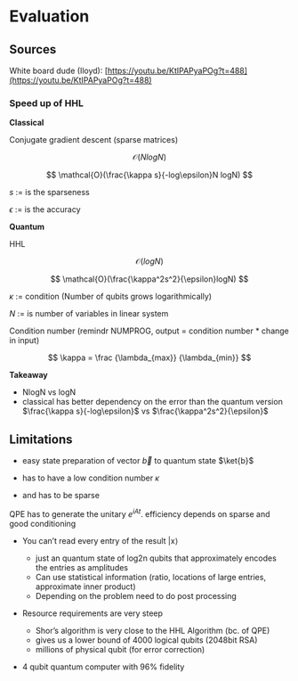 # Evaluation

## Sources

White board dude (Iloyd): [https://youtu.be/KtIPAPyaPOg?t=488](https://youtu.be/KtIPAPyaPOg?t=488)

### Speed up of HHL

**Classical** 

Conjugate gradient descent (sparse matrices)

$$
\mathcal{O}(NlogN)
$$

$$
\mathcal{O}(\frac{\kappa s}{-log\epsilon}N logN)
$$

$s$ := is the sparseness

$\epsilon$ := is the accuracy

**Quantum**

HHL

$$
\mathcal{O}(logN)
$$

$$
\mathcal{O}(\frac{\kappa^2s^2}{\epsilon}logN)
$$

$\kappa$ := condition (Number of qubits grows logarithmically)

$N$ := is number of variables in linear system

Condition number (remindr NUMPROG, output = condition number * change in input)

$$
\kappa = \frac {\lambda_{max}}  {\lambda_{min}}
$$

**Takeaway**

- NlogN vs logN
- classical has better dependency on the error than the quantum version $\frac{\kappa s}{-log\epsilon}$ vs $\frac{\kappa^2s^2}{\epsilon}$

## Limitations

- easy state preparation of vector $\vec b$ to quantum state $\ket{b}$

- has to have a low condition number $\kappa$
- and has to be sparse

QPE has to generate the unitary $e^{iAt}$. efficiency depends on sparse and good conditioning

- You can’t read every entry of the result |x⟩
    - just an quantum state of log2n qubits that approximately encodes the entries as amplitudes
    - Can use statistical information (ratio, locations of large entries, approximate inner product)
    - Depending on the problem need to do post processing

- Resource requirements are very steep
    - Shor’s algorithm is very close to the HHL Algorithm (bc. of QPE)
    - gives us a lower bound of 4000 logical qubits (2048bit RSA)
    - millions of physical qubit (for error correction)
- 4 qubit quantum computer with 96% fidelity